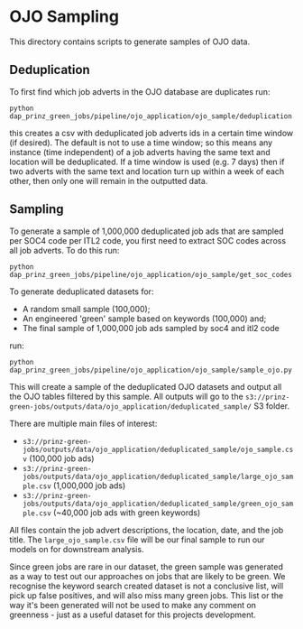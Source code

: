 # OJO Sampling

This directory contains scripts to generate samples of OJO data.

## Deduplication

To first find which job adverts in the OJO database are duplicates run:

```
python dap_prinz_green_jobs/pipeline/ojo_application/ojo_sample/deduplication.py
```

this creates a csv with deduplicated job adverts ids in a certain time window (if desired). The default is not to use a time window; so this means any instance (time independent) of a job adverts having the same text and location will be deduplicated. If a time window is used (e.g. 7 days) then if two adverts with the same text and location turn up within a week of each other, then only one will remain in the outputted data.

## Sampling

To generate a sample of 1,000,000 deduplicated job ads that are sampled per SOC4 code per ITL2 code, you first need to extract SOC codes across all job adverts. To do this run:

```
python dap_prinz_green_jobs/pipeline/ojo_application/ojo_sample/get_soc_codes.py
```

To generate deduplicated datasets for:

- A random small sample (100,000);
- An engineered 'green' sample based on keywords (100,000) and;
- The final sample of 1,000,000 job ads sampled by soc4 and itl2 code

run:

```
python dap_prinz_green_jobs/pipeline/ojo_application/ojo_sample/sample_ojo.py

```

This will create a sample of the deduplicated OJO datasets and output all the OJO tables filtered by this sample. All outputs will go to the `s3://prinz-green-jobs/outputs/data/ojo_application/deduplicated_sample/` S3 folder.

There are multiple main files of interest:

- `s3://prinz-green-jobs/outputs/data/ojo_application/deduplicated_sample/ojo_sample.csv` (100,000 job ads)
- `s3://prinz-green-jobs/outputs/data/ojo_application/deduplicated_sample/large_ojo_sample.csv` (1,000,000 job ads)
- `s3://prinz-green-jobs/outputs/data/ojo_application/deduplicated_sample/green_ojo_sample.csv` (~40,000 job ads with green keywords)

All files contain the job advert descriptions, the location, date, and the job title. The `large_ojo_sample.csv` file will be our final sample to run our models on for downstream analysis.

Since green jobs are rare in our dataset, the green sample was generated as a way to test out our approaches on jobs that are likely to be green. We recognise the keyword search created dataset is not a conclusive list, will pick up false positives, and will also miss many green jobs. This list or the way it's been generated will not be used to make any comment on greenness - just as a useful dataset for this projects development.
